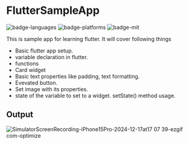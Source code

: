 # FlutterSampleApp

![badge-languages] ![badge-platforms] ![badge-mit]

[badge-platforms]: https://img.shields.io/badge/platforms-iOS-lightgrey.svg
[badge-languages]: https://img.shields.io/badge/language-Swift-orange
[badge-mit]: https://img.shields.io/badge/license-MIT-blue.svg

This is sample app for learning flutter. It will cover following things

  - Basic flutter app setup.
  - variable declaration in flutter.
  - functions
  - Card widget
  - Basic text properties like padding, text formatting.
  - Evevated button.
  - Set image with its properties.
  - state of the variable to set to a widget. setState() method usage. 

## Output

![SimulatorScreenRecording-iPhone15Pro-2024-12-17at17 07 39-ezgif com-optimize](https://github.com/user-attachments/assets/bd77ab3b-e89d-43d7-8d0c-7e1a225598e9)
